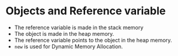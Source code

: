 # Objects and Reference variable
- The reference variable is made in the stack memory 
- The object is made in the heap memory.
- The reference variable points to the object in the heap memory.
- `new` is used for Dynamic Memory Allocation.
 